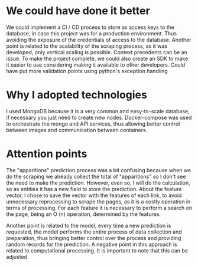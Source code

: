 # We could have done it better
  
We could implement a CI / CD process to store as access keys to the database, in case this project was for a production environment. Thus avoiding the exposure of the credentials of access to the database.
Another point is related to the scalability of the scraping process, as it was developed, only vertical scaling is possible. Context precedents can be an issue.
To make the project complete, we could also create an SDK to make it easier to use considering making it available to other developers.
Could have put more validation points using python's exception handling

# Why I adopted technologies

I used MongoDB because it is a very common and easy-to-scale database, if necessary you just need to create new nodes.
Docker-compose was used to orchestrate the mongo and API services, thus allowing better control between images and communication between containers.
  
# Attention points

The "apparitions" prediction process was a bit confusing because when we do the scraping we already collect the total of "apparitions" so I don't see the need to make the prediction. However, even so, I will do the calculation, so as entities it has a new field to store the prediction.
About the feature vector, I chose to save the vector with the features of each link, to avoid unnecessary reprocessing to scrape the pages, as it is a costly operation in terms of processing. For each feature it is necessary to perform a search on the page, being an O (n) operation, determined by the features.

Another point is related to the model, every time a new prediction is requested, the model performs the entire process of data collection and preparation, thus bringing better control over the process and providing random records for the prediction. A negative point in this approach is related to computational processing. It is important to note that this can be adjusted